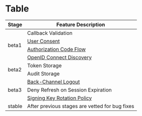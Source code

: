 # Table
<div class="table-wrapper">
    <table>
        <thead>
          <tr>
            <th class="tbl-header">Stage</th>
            <th class="tbl-header">Feature Description</th>
          </tr>
        </thead>
        <tbody>
          <tr>
            <td rowspan="4" class="tbl-header">beta1<br></td>
            <td>Callback Validation</td>
          </tr>
          <tr>
            <td><a href="https://openid.net/specs/openid-connect-core-1_0.html#Consent" target="_blank" rel="noopener noreferrer">User Consent</a></td>
          </tr>
          <tr>
            <td><a href="https://openid.net/specs/openid-connect-core-1_0.html#CodeFlowSteps" target="_blank" rel="noopener noreferrer">Authorization Code Flow</a></td>
          </tr>
          <tr>
            <td><a href="https://openid.net/specs/openid-connect-discovery-1_0.html" target="_blank" rel="noopener noreferrer">OpenID Connect Discovery</a></td>
          </tr>
          <tr>
            <td rowspan="2" class="tbl-header">beta2<br></td>
            <td>Token Storage</td>
          </tr>
          <tr>
            <td>Audit Storage</td>
          </tr>
          <tr>
            <td rowspan="3" class="tbl-header">beta3</td>
            <td><a href="https://openid.net/specs/openid-connect-backchannel-1_0.html" target="_blank" rel="noopener noreferrer">Back-Channel Logout</a></td>
          </tr>
          <tr>
            <td>Deny Refresh on Session Expiration<br></td>
          </tr>
          <tr>
            <td><a href="https://openid.net/specs/openid-connect-messages-1_0-20.html#rotate.sig.keys" target="_blank" rel="noopener noreferrer">Signing Key Rotation Policy</a><br></td>
          </tr>
          <tr>
            <td class="tbl-header">stable</td>
            <td>After previous stages are vetted for bug fixes</td>
          </tr>
        </tbody>
    </table>
</div>

